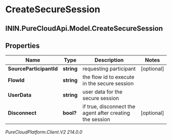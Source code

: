 # CreateSecureSession

## ININ.PureCloudApi.Model.CreateSecureSession

## Properties

|Name | Type | Description | Notes|
|------------ | ------------- | ------------- | -------------|
| **SourceParticipantId** | **string** | requesting participant | [optional] |
| **FlowId** | **string** | the flow id to execute in the secure session | |
| **UserData** | **string** | user data for the secure session | |
| **Disconnect** | **bool?** | if true, disconnect the agent after creating the session | [optional] |



_PureCloudPlatform.Client.V2 214.0.0_
